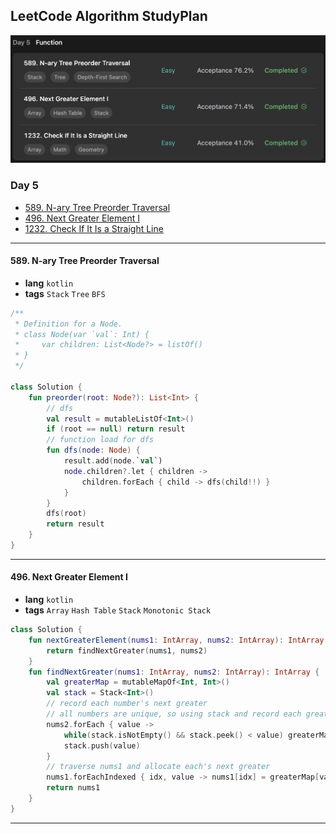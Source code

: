 ## LeetCode Algorithm StudyPlan

<img src="../../assets/leetcode_program_lv1_day5.png" alt="leetcode_programming_skills_level1_day5" style="zoom:50%;" />

### Day 5

- [589. N-ary Tree Preorder Traversal](https://leetcode.com/problems/n-ary-tree-preorder-traversal/?envType=study-plan&id=programming-skills-i)
- [496. Next Greater Element I](https://leetcode.com/problems/next-greater-element-i/?envType=study-plan&id=programming-skills-i)
- [1232. Check If It Is a Straight Line](https://leetcode.com/problems/check-if-it-is-a-straight-line/?envType=study-plan&id=programming-skills-i)

---

#### 589. N-ary Tree Preorder Traversal

- **lang**  `kotlin` 
- **tags**  `Stack` `Tree` `BFS`

```kotlin
/**
 * Definition for a Node.
 * class Node(var `val`: Int) {
 *     var children: List<Node?> = listOf()
 * }
 */

class Solution {
    fun preorder(root: Node?): List<Int> {
        // dfs
        val result = mutableListOf<Int>()
        if (root == null) return result
        // function load for dfs
        fun dfs(node: Node) {
            result.add(node.`val`)
            node.children?.let { children ->
                children.forEach { child -> dfs(child!!) }
            }
        }
        dfs(root)
        return result
    }
}
```

---

#### 496. Next Greater Element I

- **lang**  `kotlin` 
- **tags**  `Array` `Hash Table` `Stack` `Monotonic Stack`

```kotlin
class Solution {
    fun nextGreaterElement(nums1: IntArray, nums2: IntArray): IntArray {
        return findNextGreater(nums1, nums2)
    }
    fun findNextGreater(nums1: IntArray, nums2: IntArray): IntArray {
        val greaterMap = mutableMapOf<Int, Int>()
        val stack = Stack<Int>()
        // record each number's next greater
        // all numbers are unique, so using stack and record each greater of them.
        nums2.forEach { value ->
            while(stack.isNotEmpty() && stack.peek() < value) greaterMap[stack.pop()] = value
            stack.push(value)
        }
        // traverse nums1 and allocate each's next greater
        nums1.forEachIndexed { idx, value -> nums1[idx] = greaterMap[value] ?: -1 }
        return nums1
    }
}
```

---

